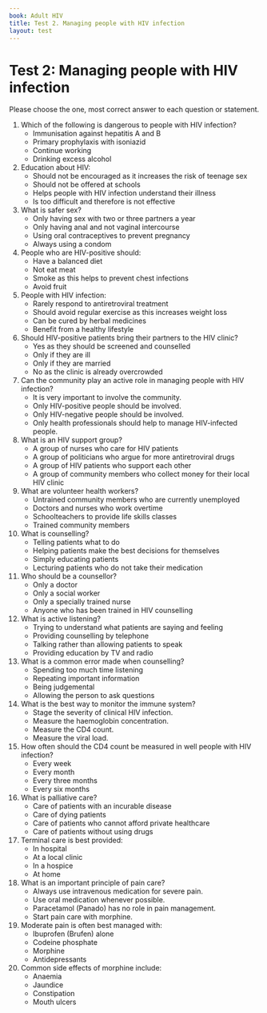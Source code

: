 ```yaml
---
book: Adult HIV
title: Test 2. Managing people with HIV infection
layout: test
---
```


# Test 2: Managing people with HIV infection

Please choose the one, most correct answer to each question or statement.

1.	Which of the following is dangerous to people with HIV infection?
	-	Immunisation against hepatitis A and B
	-	Primary prophylaxis with isoniazid
	-	Continue working
	+	Drinking excess alcohol
2.	Education about HIV:
	-	Should not be encouraged as it increases the risk of teenage sex
	-	Should not be offered at schools
	+	Helps people with HIV infection understand their illness
	-	Is too difficult and therefore is not effective
3.	What is safer sex?
	-	Only having sex with two or three partners a year
	-	Only having anal and not vaginal intercourse
	-	Using oral contraceptives to prevent pregnancy
	+	Always using a condom
4.	People who are HIV-positive should:
	+	Have a balanced diet
	-	Not eat meat
	-	Smoke as this helps to prevent chest infections
	-	Avoid fruit
5.	People with HIV infection:
	-	Rarely respond to antiretroviral treatment
	-	Should avoid regular exercise as this increases weight loss
	-	Can be cured by herbal medicines
	+	Benefit from a healthy lifestyle
6.	Should HIV-positive patients bring their partners to the HIV clinic?
	+	Yes as they should be screened and counselled
	-	Only if they are ill
	-	Only if they are married
	-	No as the clinic is already overcrowded
7.	Can the community play an active role in managing people with HIV infection?
	+	It is very important to involve the community.
	-	Only HIV-positive people should be involved.
	-	Only HIV-negative people should be involved.
	-	Only health professionals should help to manage HIV-infected people.
8.	What is an HIV support group?
	-	A group of nurses who care for HIV patients
	-	A group of politicians who argue for more antiretroviral drugs
	+	A group of HIV patients who support each other
	-	A group of community members who collect money for their local HIV clinic
9.	What are volunteer health workers?
	-	Untrained community members who are currently unemployed
	-	Doctors and nurses who work overtime
	-	Schoolteachers to provide life skills classes
	+	Trained community members
10.	What is counselling?
	-	Telling patients what to do
	+	Helping patients make the best decisions for themselves
	-	Simply educating patients
	-	Lecturing patients who do not take their medication
11.	Who should be a counsellor?
	-	Only a doctor
	-	Only a social worker
	-	Only a specially trained nurse
	+	Anyone who has been trained in HIV counselling
12.	What is active listening?
	+	Trying to understand what patients are saying and feeling
	-	Providing counselling by telephone
	-	Talking rather than allowing patients to speak
	-	Providing education by TV and radio
13.	What is a common error made when counselling?
	-	Spending too much time listening
	-	Repeating important information
	+	Being judgemental
	-	Allowing the person to ask questions
14.	What is the best way to monitor the immune system?
	-	Stage the severity of clinical HIV infection.
	-	Measure the haemoglobin concentration.
	+	Measure the CD4 count.
	-	Measure the viral load.
15.	How often should the CD4 count be measured in well people with HIV infection?
	-	Every week
	-	Every month
	-	Every three months
	+	Every six months
16.	What is palliative care?
	+	Care of patients with an incurable disease
	-	Care of dying patients
	-	Care of patients who cannot afford private healthcare
	-	Care of patients without using drugs
17.	Terminal care is best provided:
	-	In hospital
	-	At a local clinic
	-	In a hospice
	+	At home
18.	What is an important principle of pain care?
	-	Always use intravenous medication for severe pain.
	+	Use oral medication whenever possible.
	-	Paracetamol (Panado) has no role in pain management.
	-	Start pain care with morphine.
19.	Moderate pain is often best managed with:
	-	Ibuprofen (Brufen) alone
	+	Codeine phosphate
	-	Morphine
	-	Antidepressants
20.	Common side effects of morphine include:
	-	Anaemia
	-	Jaundice
	+	Constipation
	-	Mouth ulcers
